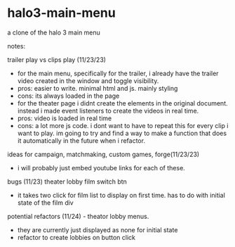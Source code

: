 # halo3-main-menu
a clone of the halo 3 main menu

notes: 

trailer play vs clips play (11/23/23)
 - for the main menu, specifically for the trailer, i already have the trailer video 
 created in the window and toggle visibility. 
 - pros: easier to write. minimal html and js. mainly styling
 - cons: its always loaded in the page
 - for the theater page i didnt create the elements in the original document. 
 instead i made event listeners to create the videos in real time. 
 - pros: video is loaded in real time
 - cons: a lot more js code. i dont want to have to repeat this for every clip i want to play. im going to try and find a way to make a function that does it automatically in the 
 future when i refactor. 

 ideas for campaign, matchmaking, custom games, forge(11/23/23)
 - i will probably just embed youtube links for each of these. 


 bugs
 (11/23) theater lobby film switch btn
 - it takes two click for film list to display on first time. has to do with initial state of the film div


potential refactors
(11/24) - theator lobby menus. 
- they are currently just displayed as none for initial state
- refactor to create lobbies on button click
